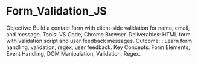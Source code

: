 # Form_Validation_JS
Objective: Build a contact form with client-side validation for name, email, and message.
Tools: VS Code, Chrome Browser.
Deliverables: HTML form with validation script and user feedback messages.
Outcome: : Learn form handling, validation, regex, user feedback.
Key Concepts: Form Elements, Event Handling, DOM Manipulation, Validation, Regex.
